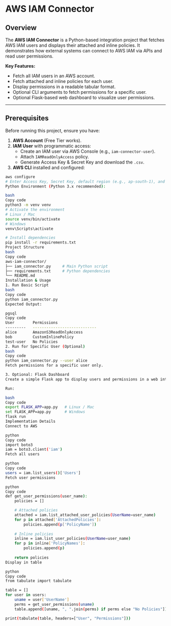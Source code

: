 # AWS IAM Connector

## Overview
The **AWS IAM Connector** is a Python-based integration project that fetches AWS IAM users and displays their attached and inline policies. It demonstrates how external systems can connect to AWS IAM via APIs and read user permissions.

**Key Features:**
- Fetch all IAM users in an AWS account.
- Fetch attached and inline policies for each user.
- Display permissions in a readable tabular format.
- Optional CLI arguments to fetch permissions for a specific user.
- Optional Flask-based web dashboard to visualize user permissions.

---

## Prerequisites
Before running this project, ensure you have:

1. **AWS Account** (Free Tier works).
2. **IAM User** with programmatic access:
   - Create an IAM user via AWS Console (e.g., `iam-connector-user`).
   - Attach `IAMReadOnlyAccess` policy.
   - Generate Access Key & Secret Key and download the `.csv`.
3. **AWS CLI** installed and configured:
```bash
aws configure
# Enter Access Key, Secret Key, default region (e.g., ap-south-1), and output format (json)
Python Environment (Python 3.x recommended):

bash
Copy code
python3 -m venv venv
# Activate the environment
# Linux / Mac
source venv/bin/activate
# Windows
venv\Scripts\activate

# Install dependencies
pip install -r requirements.txt
Project Structure
bash
Copy code
aws-iam-connector/
├── iam_connector.py     # Main Python script
├── requirements.txt     # Python dependencies
└── README.md
Installation & Usage
1. Run Basic Script
bash
Copy code
python iam_connector.py
Expected Output:

pgsql
Copy code
User        Permissions
---------   ----------------------------
alice       AmazonS3ReadOnlyAccess
bob         CustomInlinePolicy
test-user   No Policies
2. Run for Specific User (Optional)
bash
Copy code
python iam_connector.py --user alice
Fetch permissions for a specific user only.

3. Optional: Flask Dashboard
Create a simple Flask app to display users and permissions in a web interface.

Run:

bash
Copy code
export FLASK_APP=app.py   # Linux / Mac
set FLASK_APP=app.py      # Windows
flask run
Implementation Details
Connect to AWS

python
Copy code
import boto3
iam = boto3.client('iam')
Fetch all users

python
Copy code
users = iam.list_users()['Users']
Fetch user permissions

python
Copy code
def get_user_permissions(user_name):
    policies = []

    # Attached policies
    attached = iam.list_attached_user_policies(UserName=user_name)
    for p in attached['AttachedPolicies']:
        policies.append(p['PolicyName'])
    
    # Inline policies
    inline = iam.list_user_policies(UserName=user_name)
    for p in inline['PolicyNames']:
        policies.append(p)
    
    return policies
Display in table

python
Copy code
from tabulate import tabulate

table = []
for user in users:
    uname = user['UserName']
    perms = get_user_permissions(uname)
    table.append([uname, ", ".join(perms) if perms else "No Policies"])

print(tabulate(table, headers=["User", "Permissions"]))
